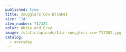 ```yaml
---
published: true
title: Snugglerz Cow Blanket
size: '14'
item_number: 717324
color: White and Grey
image: /static/uploads/14in-snugglerz-cow-717302.jpg
catalog:
  - everyday
---
```


